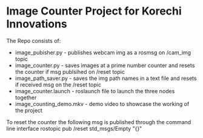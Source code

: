 # Image Counter Project for Korechi Innovations
The Repo consists of:
- image_pubisher.py - publishes webcam img as a rosmsg on /cam_img topic
- image_counter.py - saves images at a prime number counter and resets the counter if msg publsihed on /reset topic 
- image_path_saver.py - saves the img path names in a text file and resets if received msg on the /reset topic
- image_counter.launch - roslaunch file to launch the three nodes together
- image_counting_demo.mkv - demo video to showcase the working of the project

To reset the counter the following msg is published through the command line interface
rostopic pub /reset std_msgs/Empty "{}"
